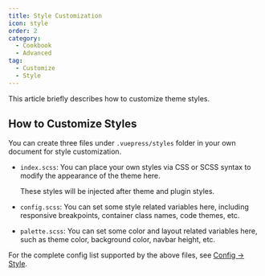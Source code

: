 ```yaml
---
title: Style Customization
icon: style
order: 2
category:
  - Cookbook
  - Advanced
tag:
  - Customize
  - Style
---
```


This article briefly describes how to customize theme styles.

<!-- more -->

## How to Customize Styles

You can create three files under `.vuepress/styles` folder in your own document for style customization.

- `index.scss`: You can place your own styles via CSS or SCSS syntax to modify the appearance of the theme here.

  These styles will be injected after theme and plugin styles.

- `config.scss`: You can set some style related variables here, including responsive breakpoints, container class names, code themes, etc.

- `palette.scss`: You can set some color and layout related variables here, such as theme color, background color, navbar height, etc.

For the complete config list supported by the above files, see [Config → Style](../../config/style.md).

